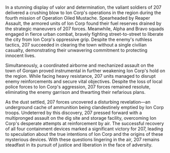 

In a stunning display of valor and determination, the valiant soldiers of 207 delivered a crushing blow to Ion Corp's operations in the region during the fourth mission of Operation Oiled Mustache. Spearheaded by Reaper Assault, the armored units of Ion Corp found their fuel reserves drained by the strategic maneuvers of 207 forces. Meanwhile, Alpha and Bravo squads engaged in fierce urban combat, bravely fighting street-to-street to liberate the city from Ion Corp's oppressive grip. Despite the enemy's ruthless tactics, 207 succeeded in clearing the town without a single civilian casualty, demonstrating their unwavering commitment to protecting innocent lives.

Simultaneously, a coordinated airborne and mechanized assault on the town of Gorqan proved instrumental in further weakening Ion Corp's hold on the region. While facing heavy resistance, 207 units managed to disrupt enemy reinforcements and secure vital objectives. Despite the loss of local police forces to Ion Corp's aggression, 207 forces remained resolute, eliminating the enemy garrison and thwarting their nefarious plans.

As the dust settled, 207 forces uncovered a disturbing revelation—an underground cache of ammunition being clandestinely emptied by Ion Corp troops. Undeterred by this discovery, 207 pressed forward with a multipronged assault on the dig site and storage facility, overcoming Ion Corp's desperate attempts at reinforcement by air. The successful recovery of all four containment devices marked a significant victory for 207, leading to speculation about the true intentions of Ion Corp and the origins of these mysterious devices. With these questions lingering in the air, 207 remains steadfast in its pursuit of justice and liberation in the face of adversity.